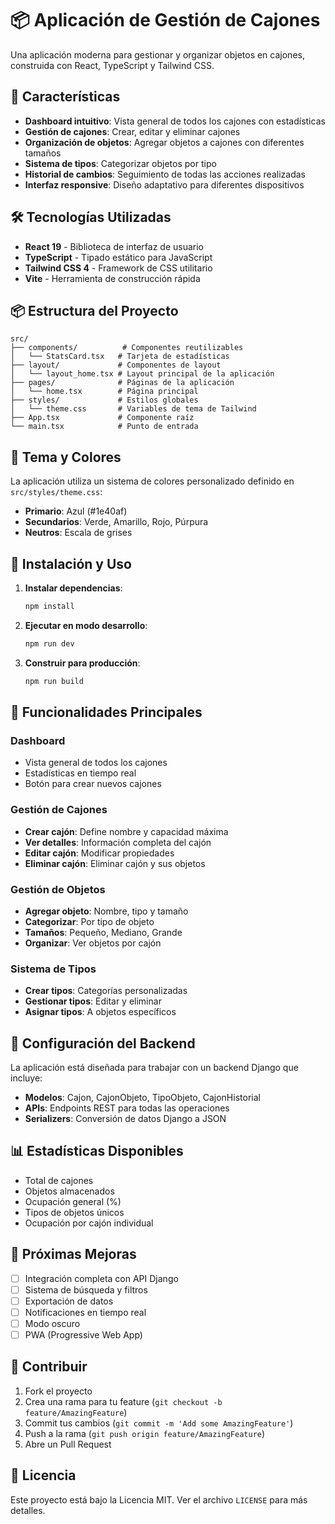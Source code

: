 # 📦 Aplicación de Gestión de Cajones

Una aplicación moderna para gestionar y organizar objetos en cajones, construida con React, TypeScript y Tailwind CSS.

## 🚀 Características

- **Dashboard intuitivo**: Vista general de todos los cajones con estadísticas
- **Gestión de cajones**: Crear, editar y eliminar cajones
- **Organización de objetos**: Agregar objetos a cajones con diferentes tamaños
- **Sistema de tipos**: Categorizar objetos por tipo
- **Historial de cambios**: Seguimiento de todas las acciones realizadas
- **Interfaz responsive**: Diseño adaptativo para diferentes dispositivos

## 🛠️ Tecnologías Utilizadas

- **React 19** - Biblioteca de interfaz de usuario
- **TypeScript** - Tipado estático para JavaScript
- **Tailwind CSS 4** - Framework de CSS utilitario
- **Vite** - Herramienta de construcción rápida

## 📦 Estructura del Proyecto

```
src/
├── components/          # Componentes reutilizables
│   └── StatsCard.tsx   # Tarjeta de estadísticas
├── layout/             # Componentes de layout
│   └── layout_home.tsx # Layout principal de la aplicación
├── pages/              # Páginas de la aplicación
│   └── home.tsx        # Página principal
├── styles/             # Estilos globales
│   └── theme.css       # Variables de tema de Tailwind
├── App.tsx             # Componente raíz
└── main.tsx            # Punto de entrada
```

## 🎨 Tema y Colores

La aplicación utiliza un sistema de colores personalizado definido en `src/styles/theme.css`:

- **Primario**: Azul (#1e40af)
- **Secundarios**: Verde, Amarillo, Rojo, Púrpura
- **Neutros**: Escala de grises

## 🚀 Instalación y Uso

1. **Instalar dependencias**:
   ```bash
   npm install
   ```

2. **Ejecutar en modo desarrollo**:
   ```bash
   npm run dev
   ```

3. **Construir para producción**:
   ```bash
   npm run build
   ```

## 📱 Funcionalidades Principales

### Dashboard
- Vista general de todos los cajones
- Estadísticas en tiempo real
- Botón para crear nuevos cajones

### Gestión de Cajones
- **Crear cajón**: Define nombre y capacidad máxima
- **Ver detalles**: Información completa del cajón
- **Editar cajón**: Modificar propiedades
- **Eliminar cajón**: Eliminar cajón y sus objetos

### Gestión de Objetos
- **Agregar objeto**: Nombre, tipo y tamaño
- **Categorizar**: Por tipo de objeto
- **Tamaños**: Pequeño, Mediano, Grande
- **Organizar**: Ver objetos por cajón

### Sistema de Tipos
- **Crear tipos**: Categorías personalizadas
- **Gestionar tipos**: Editar y eliminar
- **Asignar tipos**: A objetos específicos

## 🔧 Configuración del Backend

La aplicación está diseñada para trabajar con un backend Django que incluye:

- **Modelos**: Cajon, CajonObjeto, TipoObjeto, CajonHistorial
- **APIs**: Endpoints REST para todas las operaciones
- **Serializers**: Conversión de datos Django a JSON

## 📊 Estadísticas Disponibles

- Total de cajones
- Objetos almacenados
- Ocupación general (%)
- Tipos de objetos únicos
- Ocupación por cajón individual

## 🎯 Próximas Mejoras

- [ ] Integración completa con API Django
- [ ] Sistema de búsqueda y filtros
- [ ] Exportación de datos
- [ ] Notificaciones en tiempo real
- [ ] Modo oscuro
- [ ] PWA (Progressive Web App)

## 🤝 Contribuir

1. Fork el proyecto
2. Crea una rama para tu feature (`git checkout -b feature/AmazingFeature`)
3. Commit tus cambios (`git commit -m 'Add some AmazingFeature'`)
4. Push a la rama (`git push origin feature/AmazingFeature`)
5. Abre un Pull Request

## 📄 Licencia

Este proyecto está bajo la Licencia MIT. Ver el archivo `LICENSE` para más detalles.
